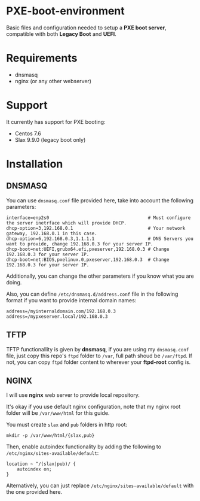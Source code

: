 # PXE-boot-environment
Basic files and configuration needed to setup a **PXE boot server**, compatible with both **Legacy Boot** and **UEFI**.

# Requirements

* dnsmasq
* nginx (or any other webserver)

# Support

It currently has support for PXE booting:

* Centos 7.6
* Slax 9.9.0 (legacy boot only)

# Installation

## DNSMASQ

You can use `dnsmasq.conf` file provided here, take into account the following parameters:

```
interface=enp2s0                                     # Must configure the server inetrface which will provide DHCP.
dhcp-option=3,192.168.0.1                            # Your network gateway, 192.168.0.1 in this case.
dhcp-option=6,192.168.0.3,1.1.1.1                    # DNS Servers you want to provide, change 192.168.0.3 for your server IP.
dhcp-boot=net:UEFI,grubx64.efi,pxeserver,192.168.0.3 # Change 192.168.0.3 for your server IP.
dhcp-boot=net:BIOS,pxelinux.0,pxeserver,192.168.0.3  # Change 192.168.0.3 for your server IP.
```

Additionally, you can change the other parameters if you know what you are doing.

Also, you can define `/etc/dnsmasq.d/address.conf` file in the following format if you want to provide internal domain names:

```
address=/myinternaldomain.com/192.168.0.3
address=/mypxeserver.local/192.168.0.3
```

## TFTP

TFTP functionallity is given by **dnsmasq**, if you are using my `dnsmasq.conf` file, just copy this repo's `ftpd` folder to `/var`, full path shoud be `/var/ftpd`. If not, you can copy `ftpd` folder content to wherever your **ftpd-root** config is.

## NGINX
 
I will use **nginx** web server to provide local repository.

It's okay if you use default nginx configuration, note that my nginx root folder will be `/var/www/html` for this guide.

You must create `slax` and `pub` folders in http root:

```
mkdir -p /var/www/html/{slax,pub}
```

Then, enable autoindex functionality by adding the following to `/etc/nginx/sites-available/default`:

```
location ~ ^/(slax|pub)/ {
    autoindex on;
}
```

Alternatively, you can just replace `/etc/nginx/sites-available/default` with the one provided here.

